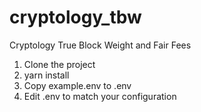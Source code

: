 # cryptology_tbw
Cryptology True Block Weight and Fair Fees

1) Clone the project
2) yarn install
3) Copy example.env to .env
4) Edit .env to match your configuration
